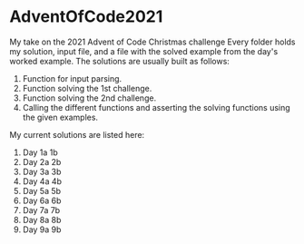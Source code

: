 # AdventOfCode2021
My take on the 2021 Advent of Code Christmas challenge
Every folder holds my solution, input file, and a file with the solved example from the day's worked example.
The solutions are usually built as follows:
1. Function for input parsing.
2. Function solving the 1st challenge.
3. Function solving the 2nd challenge.
4. Calling the different functions and asserting the solving functions using the given examples.

My current solutions are listed here:
1. Day 1a 1b
2. Day 2a 2b
3. Day 3a 3b
4. Day 4a 4b
5. Day 5a 5b
6. Day 6a 6b
7. Day 7a 7b
8. Day 8a 8b
9. Day 9a 9b

